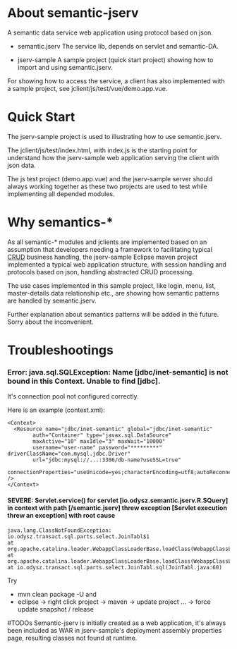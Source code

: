 # About semantic-jserv
A semantic data service web application using protocol based on json.

- semantic.jserv
The service lib, depends on servlet and semantic-DA.

- jserv-sample
A sample project (quick start project) showing how to import and using semantic.jserv.

For showing how to access the service, a client has also implemented with a sample project, see jclient/js/test/vue/demo.app.vue.

# Quick Start
The jserv-sample project is used to illustrating how to use semantic.jserv.

The jclient/js/test/index.html, with index.js is the starting point for understand how the jserv-sample web application serving the client with json data.

The js test project (demo.app.vue) and the jserv-sample server should always working together as these two projects are used to test while implementing all depended modules.

# Why semantics-*
As all semantic-* modules and jclients are implemented based on an assumption that developers needing a framework to facilitating typical [CRUD](https://en.wikipedia.org/wiki/Create,_read,_update_and_delete) business handling, the jserv-sample Eclipse maven project implemented a typical web application structure, with session handling and protocols based on json, handling abstracted CRUD processing. 

The use cases implemented in this sample project, like login, menu, list, master-details data relationship etc., are showing how semantic patterns are handled by semantic.jserv.

Further explanation about semantics patterns will be added in the future. Sorry about the inconvenient.

# Troubleshootings
### Error: java.sql.SQLException: Name \[jdbc/inet-semantic\] is not bound in this Context. Unable to find \[jdbc\].
It's connection pool not configured correctly.

Here is an example (context.xml):

    <Context>
      <Resource name="jdbc/inet-semantic" global="jdbc/inet-semantic" 
  			auth="Container" type="javax.sql.DataSource"
  			maxActive="10" maxIdle="3" maxWait="10000"
  			username="user-name" password="*********" driverClassName="com.mysql.jdbc.Driver"
  			url="jdbc:mysql://...:3306/db-name?useSSL=true"
  			connectionProperties="useUnicode=yes;characterEncoding=utf8;autoReconnect=true;autoReconnectForPools=true" />
    </Context>

#### SEVERE: Servlet.service() for servlet [io.odysz.semantic.jserv.R.SQuery] in context with path [/semantic.jserv] threw exception [Servlet execution threw an exception] with root cause
    java.lang.ClassNotFoundException: io.odysz.transact.sql.parts.select.JoinTabl$1
	at org.apache.catalina.loader.WebappClassLoaderBase.loadClass(WebappClassLoaderBase.java:1343)
	at org.apache.catalina.loader.WebappClassLoaderBase.loadClass(WebappClassLoaderBase.java:1173)
	at io.odysz.transact.sql.parts.select.JoinTabl.sql(JoinTabl.java:60)
Try 
- mvn clean package -U
and
- eclipse -> right click project -> maven -> update project ... -> force update snapshot / release

    
   
#TODOs
Semantic-jserv is initially created as a web application, it's always been included as WAR in jserv-sample's deployment assembly properties page, resulting classes not found at runtime.
    
